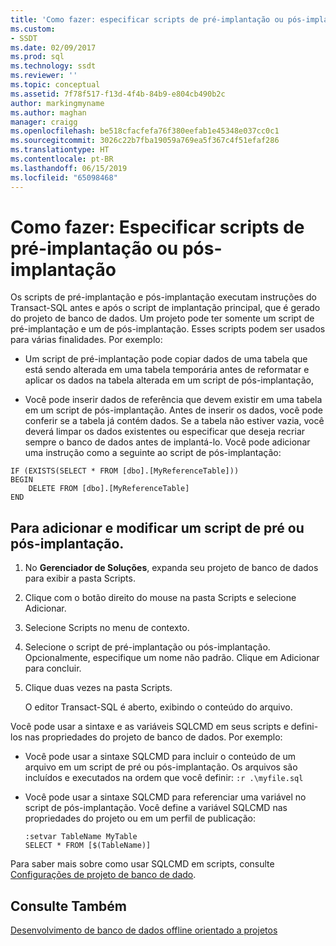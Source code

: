 ```yaml
---
title: 'Como fazer: especificar scripts de pré-implantação ou pós-implantação| Microsoft Docs'
ms.custom:
- SSDT
ms.date: 02/09/2017
ms.prod: sql
ms.technology: ssdt
ms.reviewer: ''
ms.topic: conceptual
ms.assetid: 7f78f517-f13d-4f4b-84b9-e804cb490b2c
author: markingmyname
ms.author: maghan
manager: craigg
ms.openlocfilehash: be518cfacfefa76f380eefab1e45348e037cc0c1
ms.sourcegitcommit: 3026c22b7fba19059a769ea5f367c4f51efaf286
ms.translationtype: HT
ms.contentlocale: pt-BR
ms.lasthandoff: 06/15/2019
ms.locfileid: "65098468"
---
```

# <a name="how-to-specify-predeployment-or-postdeployment-scripts"></a>Como fazer: Especificar scripts de pré-implantação ou pós-implantação
Os scripts de pré-implantação e pós-implantação executam instruções do Transact\-SQL antes e após o script de implantação principal, que é gerado do projeto de banco de dados. Um projeto pode ter somente um script de pré-implantação e um de pós-implantação. Esses scripts podem ser usados para várias finalidades. Por exemplo:  
  
-   Um script de pré-implantação pode copiar dados de uma tabela que está sendo alterada em uma tabela temporária antes de reformatar e aplicar os dados na tabela alterada em um script de pós-implantação,  
  
-   Você pode inserir dados de referência que devem existir em uma tabela em um script de pós-implantação. Antes de inserir os dados, você pode conferir se a tabela já contém dados. Se a tabela não estiver vazia, você deverá limpar os dados existentes ou especificar que deseja recriar sempre o banco de dados antes de implantá-lo. Você pode adicionar uma instrução como a seguinte ao script de pós-implantação:  
  
```  
IF (EXISTS(SELECT * FROM [dbo].[MyReferenceTable]))  
BEGIN  
    DELETE FROM [dbo].[MyReferenceTable]  
END  
```  
  
## <a name="to-add-and-modify-a-pre--or-post-deployment-script"></a>Para adicionar e modificar um script de pré ou pós-implantação.  
  
1.  No **Gerenciador de Soluções**, expanda seu projeto de banco de dados para exibir a pasta Scripts.  
  
2.  Clique com o botão direito do mouse na pasta Scripts e selecione Adicionar.  
  
3.  Selecione Scripts no menu de contexto.  
  
4.  Selecione o script de pré-implantação ou pós-implantação. Opcionalmente, especifique um nome não padrão. Clique em Adicionar para concluir.  
  
5.  Clique duas vezes na pasta Scripts.  
  
    O editor Transact\-SQL é aberto, exibindo o conteúdo do arquivo.  
  
Você pode usar a sintaxe e as variáveis SQLCMD em seus scripts e defini-los nas propriedades do projeto de banco de dados. Por exemplo:  
  
-   Você pode usar a sintaxe SQLCMD para incluir o conteúdo de um arquivo em um script de pré ou pós-implantação. Os arquivos são incluídos e executados na ordem que você definir: `:r .\myfile.sql`  
  
-   Você pode usar a sintaxe SQLCMD para referenciar uma variável no script de pós-implantação. Você define a variável SQLCMD nas propriedades do projeto ou em um perfil de publicação:  
  
    ```  
    :setvar TableName MyTable  
    SELECT * FROM [$(TableName)]  
    ```  
  
Para saber mais sobre como usar SQLCMD em scripts, consulte [Configurações de projeto de banco de dado](../ssdt/database-project-settings.md).  
  
## <a name="see-also"></a>Consulte Também  
[Desenvolvimento de banco de dados offline orientado a projetos](../ssdt/project-oriented-offline-database-development.md)  
  
